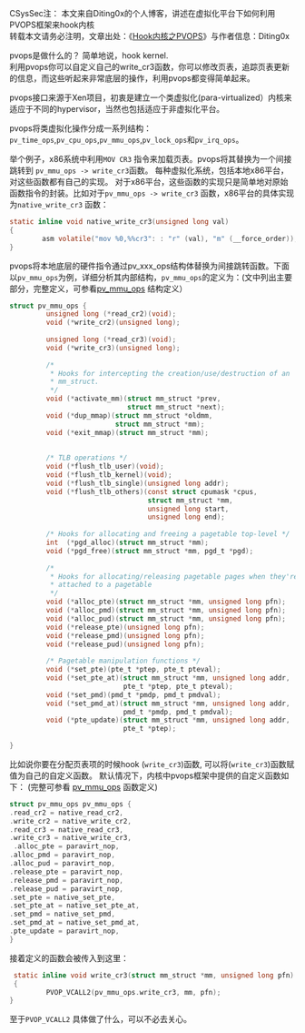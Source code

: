CSysSec注： 本文来自Diting0x的个人博客，讲述在虚拟化平台下如何利用PVOPS框架来hook内核  
转载本文请务必注明，文章出处：《[Hook内核之PVOPS](http://www.csyssec.org/20170301/pvops/)》与作者信息：Diting0x   

pvops是做什么的？ 简单地说，hook kernel.  
利用pvops你可以自定义自己的write_cr3函数，你可以修改页表，追踪页表更新的信息，而这些听起来非常底层的操作，利用pvops都变得简单起来。  

pvops接口来源于Xen项目，初衷是建立一个类虚拟化(para-virtualized）内核来适应于不同的hypervisor，当然也包括适应于非虚拟化平台。  

pvops将类虚拟化操作分成一系列结构：`pv_time_ops`,`pv_cpu_ops`,`pv_mmu_ops`,`pv_lock_ops`和`pv_irq_ops`。  

举个例子，x86系统中利用`MOV CR3` 指令来加载页表。pvops将其替换为一个间接跳转到 `pv_mmu_ops -> write_cr3`函数。 每种虚拟化系统，包括本地x86平台，对这些函数都有自己的实现。 对于x86平台，这些函数的实现只是简单地对原始函数指令的封装。比如对于`pv_mmu_ops -> write_cr3` 函数，x86平台的具体实现为`native_write_cr3` 函数：  
``` c
static inline void native_write_cr3(unsigned long val)
{
        asm volatile("mov %0,%%cr3": : "r" (val), "m" (__force_order));
}
```
pvops将本地底层的硬件指令通过pv_xxx_ops结构体替换为间接跳转函数。下面以`pv_mmu_ops`为例，详细分析其内部结构，`pv_mmu_ops`的定义为：(文中列出主要部分，完整定义，可参看[pv_mmu_ops](http://lxr.free-electrons.com/source/arch/x86/kernel/paravirt.c#L395)  结构定义）  

``` c
struct pv_mmu_ops {
         unsigned long (*read_cr2)(void);
         void (*write_cr2)(unsigned long);
 
         unsigned long (*read_cr3)(void);
         void (*write_cr3)(unsigned long);
 
         /*
          * Hooks for intercepting the creation/use/destruction of an
          * mm_struct.
          */
         void (*activate_mm)(struct mm_struct *prev,
                             struct mm_struct *next);
         void (*dup_mmap)(struct mm_struct *oldmm,
                          struct mm_struct *mm);
         void (*exit_mmap)(struct mm_struct *mm);
 
 
         /* TLB operations */
         void (*flush_tlb_user)(void);
         void (*flush_tlb_kernel)(void);
         void (*flush_tlb_single)(unsigned long addr);
         void (*flush_tlb_others)(const struct cpumask *cpus,
                                  struct mm_struct *mm,
                                  unsigned long start,
                                  unsigned long end);
 
         /* Hooks for allocating and freeing a pagetable top-level */
         int  (*pgd_alloc)(struct mm_struct *mm);
         void (*pgd_free)(struct mm_struct *mm, pgd_t *pgd);
 
         /*
          * Hooks for allocating/releasing pagetable pages when they're
          * attached to a pagetable
          */
         void (*alloc_pte)(struct mm_struct *mm, unsigned long pfn);
         void (*alloc_pmd)(struct mm_struct *mm, unsigned long pfn);
         void (*alloc_pud)(struct mm_struct *mm, unsigned long pfn);
         void (*release_pte)(unsigned long pfn);
         void (*release_pmd)(unsigned long pfn);
         void (*release_pud)(unsigned long pfn);
 
         /* Pagetable manipulation functions */
         void (*set_pte)(pte_t *ptep, pte_t pteval);
         void (*set_pte_at)(struct mm_struct *mm, unsigned long addr,
                            pte_t *ptep, pte_t pteval);
         void (*set_pmd)(pmd_t *pmdp, pmd_t pmdval);
         void (*set_pmd_at)(struct mm_struct *mm, unsigned long addr,
                            pmd_t *pmdp, pmd_t pmdval);
         void (*pte_update)(struct mm_struct *mm, unsigned long addr,
                            pte_t *ptep);
 
}
```
比如说你要在分配页表项的时候hook (`write_cr3`)函数, 可以将(`write_cr3`)函数赋值为自己的自定义函数。 默认情况下，内核中pvops框架中提供的自定义函数如下： (完整可参看 [pv_mmu_ops](http://lxr.free-electrons.com/source/arch/x86/kernel/paravirt.c#L395) 函数定义)   

``` c
struct pv_mmu_ops pv_mmu_ops {
.read_cr2 = native_read_cr2,
.write_cr2 = native_write_cr2,
.read_cr3 = native_read_cr3,
.write_cr3 = native_write_cr3,
 .alloc_pte = paravirt_nop,
.alloc_pmd = paravirt_nop,
.alloc_pud = paravirt_nop,
.release_pte = paravirt_nop,
.release_pmd = paravirt_nop,
.release_pud = paravirt_nop,
.set_pte = native_set_pte,
.set_pte_at = native_set_pte_at,
.set_pmd = native_set_pmd,
.set_pmd_at = native_set_pmd_at,
.pte_update = paravirt_nop,
}
```
接着定义的函数会被传入到这里：  

``` c
 static inline void write_cr3(struct mm_struct *mm, unsigned long pfn)
 {
         PVOP_VCALL2(pv_mmu_ops.write_cr3, mm, pfn);
}
```
至于`PVOP_VCALL2` 具体做了什么，可以不必去关心。  